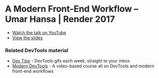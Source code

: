 # A Modern Front-End Workflow – Umar Hansa | Render 2017

* [Watch the talk on YouTube](https://www.youtube.com/watch?v=v5r_n6Tq0uk)
* [View the slides](https://umaar.github.io/devtools-modern-web-workflow-2017/)

### Related DevTools material

* [Dev Tips](https://umaar.com/dev-tips/) - DevTools gifs each week, straight to your inbox
* [Modern DevTools](https://moderndevtools.com/) - A video-based course all on DevTools and modern front-end workflows
